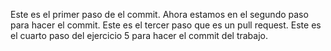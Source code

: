 Este es el primer paso de el commit. 
Ahora estamos en el segundo paso para hacer el commit. 
Este es el tercer paso que es un pull request. 
Este es el cuarto paso del ejercicio 5 para hacer el commit del trabajo.